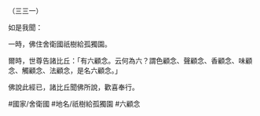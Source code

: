 （三三一）

如是我聞：

一時，佛住舍衛國祇樹給孤獨園。

爾時，世尊告諸比丘：「有六顧念。云何為六？謂色顧念、聲顧念、香顧念、味顧念、觸顧念、法顧念，是名六顧念。」

佛說此經已，諸比丘聞佛所說，歡喜奉行。

#國家/舍衛國
#地名/祇樹給孤獨園
#六顧念
